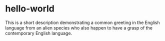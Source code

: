 # hello-world
This is a short description demonstrating a common greeting in the English language from an alien species who also happen to have a grasp of the contemporary English language.
